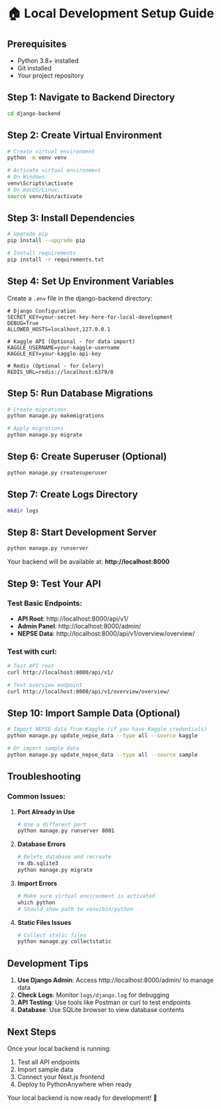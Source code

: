 # 🏠 Local Development Setup Guide

## Prerequisites
- Python 3.8+ installed
- Git installed
- Your project repository

## Step 1: Navigate to Backend Directory

```bash
cd django-backend
```

## Step 2: Create Virtual Environment

```bash
# Create virtual environment
python -m venv venv

# Activate virtual environment
# On Windows:
venv\Scripts\activate
# On macOS/Linux:
source venv/bin/activate
```

## Step 3: Install Dependencies

```bash
# Upgrade pip
pip install --upgrade pip

# Install requirements
pip install -r requirements.txt
```

## Step 4: Set Up Environment Variables

Create a `.env` file in the django-backend directory:

```env
# Django Configuration
SECRET_KEY=your-secret-key-here-for-local-development
DEBUG=True
ALLOWED_HOSTS=localhost,127.0.0.1

# Kaggle API (Optional - for data import)
KAGGLE_USERNAME=your-kaggle-username
KAGGLE_KEY=your-kaggle-api-key

# Redis (Optional - for Celery)
REDIS_URL=redis://localhost:6379/0
```

## Step 5: Run Database Migrations

```bash
# Create migrations
python manage.py makemigrations

# Apply migrations
python manage.py migrate
```

## Step 6: Create Superuser (Optional)

```bash
python manage.py createsuperuser
```

## Step 7: Create Logs Directory

```bash
mkdir logs
```

## Step 8: Start Development Server

```bash
python manage.py runserver
```

Your backend will be available at: **http://localhost:8000**

## Step 9: Test Your API

### Test Basic Endpoints:
- **API Root**: http://localhost:8000/api/v1/
- **Admin Panel**: http://localhost:8000/admin/
- **NEPSE Data**: http://localhost:8000/api/v1/overview/overview/

### Test with curl:
```bash
# Test API root
curl http://localhost:8000/api/v1/

# Test overview endpoint
curl http://localhost:8000/api/v1/overview/overview/
```

## Step 10: Import Sample Data (Optional)

```bash
# Import NEPSE data from Kaggle (if you have Kaggle credentials)
python manage.py update_nepse_data --type all --source kaggle

# Or import sample data
python manage.py update_nepse_data --type all --source sample
```

## Troubleshooting

### Common Issues:

1. **Port Already in Use**
   ```bash
   # Use a different port
   python manage.py runserver 8001
   ```

2. **Database Errors**
   ```bash
   # Delete database and recreate
   rm db.sqlite3
   python manage.py migrate
   ```

3. **Import Errors**
   ```bash
   # Make sure virtual environment is activated
   which python
   # Should show path to venv/bin/python
   ```

4. **Static Files Issues**
   ```bash
   # Collect static files
   python manage.py collectstatic
   ```

## Development Tips

1. **Use Django Admin**: Access http://localhost:8000/admin/ to manage data
2. **Check Logs**: Monitor `logs/django.log` for debugging
3. **API Testing**: Use tools like Postman or curl to test endpoints
4. **Database**: Use SQLite browser to view database contents

## Next Steps

Once your local backend is running:
1. Test all API endpoints
2. Import sample data
3. Connect your Next.js frontend
4. Deploy to PythonAnywhere when ready

Your local backend is now ready for development! 🚀
